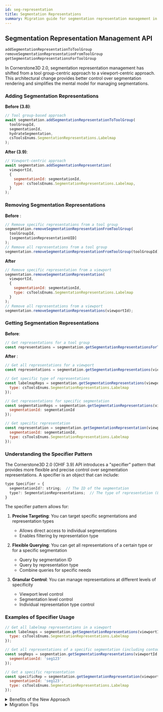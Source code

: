 ```yaml
---
id: seg-representation
title: Segmentation Representations
summary: Migration guide for segmentation representation management in OHIF 3.9, explaining the transition from toolGroup-based to viewport-centric representation handling, and introducing the new specifier pattern for more flexible API usage.
---
```





## Segmentation Representation Management API

```js
addSegmentationRepresentationToToolGroup
removeSegmentationRepresentationFromToolGroup
getSegmentationRepresentationsForToolGroup
```

In Cornerstone3D 2.0, segmentation representation management has shifted from a tool group-centric approach to a viewport-centric approach. This architectural change provides better control over segmentation rendering and simplifies the mental model for managing segmentations.


### Adding Segmentation Representations

**Before (3.8)**:

```js
// Tool group-based approach
await segmentation.addSegmentationRepresentationToToolGroup(
  toolGroupId,
  segmentationId,
  hydrateSegmentation,
  csToolsEnums.SegmentationRepresentations.Labelmap
);
```

**After (3.9)**:

```js
// Viewport-centric approach
await segmentation.addSegmentationRepresentation(
  viewportId,
  {
    segmentationId: segmentationId,
    type: csToolsEnums.SegmentationRepresentations.Labelmap,
  }
);
```

### Removing Segmentation Representations

**Before** :

```js
// Remove specific representations from a tool group
segmentation.removeSegmentationRepresentationFromToolGroup(
  toolGroupId,
  [segmentationRepresentationUID]
);
// Remove all representations from a tool group
segmentation.removeSegmentationRepresentationFromToolGroup(toolGroupId);
```

**After**

```js
// Remove specific representation from a viewport
segmentation.removeSegmentationRepresentation(
  viewportId,
  {
    segmentationId: segmentationId,
    type: csToolsEnums.SegmentationRepresentations.Labelmap
  }
);
// Remove all representations from a viewport
segmentation.removeSegmentationRepresentations(viewportId);
```

### Getting Segmentation Representations

**Before**:

```js
// Get representations for a tool group
const representations = segmentation.getSegmentationRepresentationsForToolGroup(toolGroupId);
```

**After** :

```js
// Get all representations for a viewport
const representations = segmentation.getSegmentationRepresentations(viewportId);

// Get specific type of representations
const labelmapReps = segmentation.getSegmentationRepresentations(viewportId, {
  type: csToolsEnums.SegmentationRepresentations.Labelmap
});

// Get representations for specific segmentation
const segmentationReps = segmentation.getSegmentationRepresentations(viewportId, {
  segmentationId: segmentationId
});

// Get specific representation
const representation = segmentation.getSegmentationRepresentation(viewportId, {
  segmentationId: segmentationId,
  type: csToolsEnums.SegmentationRepresentations.Labelmap
});
```

### Understanding the Specifier Pattern

The Cornerstone3D 2.0 (OHIF 3.9) API introduces a "specifier" pattern that provides more flexible and precise control over segmentation representations. A specifier is an object that can include:

```js
type Specifier = {
  segmentationId?: string;  // The ID of the segmentation
  type?: SegmentationRepresentations;  // The type of representation (Labelmap, Contour, etc.)
}
```

The specifier pattern allows for:

1. **Precise Targeting**: You can target specific segmentations and representation types
   - Allows direct access to individual segmentations
   - Enables filtering by representation type

2. **Flexible Querying**: You can get all representations of a certain type or for a specific segmentation
   - Query by segmentation ID
   - Query by representation type
   - Combine queries for specific needs

3. **Granular Control**: You can manage representations at different levels of specificity
   - Viewport level control
   - Segmentation level control
   - Individual representation type control

### Examples of Specifier Usage

```js
// Get all labelmap representations in a viewport
const labelmaps = segmentation.getSegmentationRepresentations(viewportId, {
  type: csToolsEnums.SegmentationRepresentations.Labelmap
});

// Get all representations of a specific segmentation (including contour, labelmap, surface)
const segReps = segmentation.getSegmentationRepresentations(viewportId, {
  segmentationId: 'seg123'
});

// Get a specific representation
const specificRep = segmentation.getSegmentationRepresentation(viewportId, {
  segmentationId: 'seg123',
  type: csToolsEnums.SegmentationRepresentations.Labelmap
});
```

<details>
<summary>Benefits of the New Approach</summary>

1. **Direct Viewport Control**:
    - Each viewport can have its own unique representation configuration
    - No need to create separate tool groups for different viewport representations
2. **Simpler Mental Model**:
    - Representations are directly tied to where they're displayed
    - No intermediate tool group layer to manage
3. **More Flexible Rendering**:
    - Each viewport can render the same segmentation differently
    - Better support for multiple views of the same data
4. **Improved Type Safety**:
    - Specifier pattern provides better TypeScript support
    - More explicit API with clearer intentions
</details>


<details>
<summary>Migration Tips</summary>

1. **Replace Tool Group References**:
    - Search your codebase for `toolGroupId` references in segmentation code
    - Replace with appropriate `viewportId` references
2. **Update Event Handlers**:
    - Update any code listening for segmentation events
    - Events now include viewportId instead of toolGroupId
3. **Review Representation Management**:
    - Identify where you manage segmentation representations
    - Convert to using the new viewport-centric methods
4. **Consider Viewport Context**:
    - Think about segmentation representation in terms of viewport display
    - Use specifiers to target specific representations when needed

</details>

